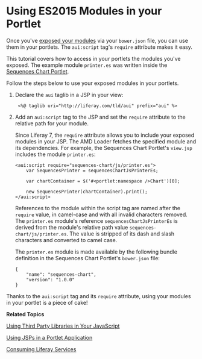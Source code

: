 # Using ES2015 Modules in your Portlet [](id=using-es2015-modules-in-your-portlet)

Once you've [exposed your modules](/develop/tutorials/-/knowledge_base/7-0/preparing-your-javascript-files-for-es2015)
via your `bower.json` file, you can use them in your portlets. The `aui:script`
tag's `require` attribute makes it easy. 

This tutorial covers how to access in your portlets the modules you've exposed.
The example module `printer.es` was written inside the
[Sequences Chart Portlet]( https://github.com/liferay/liferay-docs/tree/master/develop/tutorials/code/liferay-plugins-sdk-7.0.0/apps/sequences-chart-web).

Follow the steps below to use your exposed modules in your portlets.

1. Declare the `aui` taglib in a JSP in your view: 

        <%@ taglib uri="http://liferay.com/tld/aui" prefix="aui" %>

2.  Add an `aui:script` tag to the JSP and set the `require` attribute to the
    relative path for your module.

    Since Liferay 7, the `require` attribute allows you to include your exposed
    modules in your JSP. The AMD Loader fetches the specified module and its
    dependencies. For example, the Sequences Chart Portlet's `view.jsp` includes
    the module `printer.es`:

        <aui:script require="sequences-chart/js/printer.es">
            var SequencesPrinter = sequencesChartJsPrinterEs;

            var chartContainer = $('#<portlet:namespace />Chart')[0];

            new SequencesPrinter(chartContainer).print();
        </aui:script>

    References to the module within the script tag are named after the `require`
    value, in camel-case and with all invalid characters removed. The
    `printer.es` module's reference `sequencesChartJsPrinterEs` is derived from
    the module's relative path value `sequences-chart/js/printer.es`. The value
    is stripped of its dash and slash characters and converted to camel case. 

    The `printer.es` module is made available by the following bundle definition
    in the Sequences Chart Portlet's `bower.json` file:

        {
            "name": "sequences-chart",
            "version": "1.0.0"
        }
    
Thanks to the `aui:script` tag and its `require` attribute, using your modules
in your portlet is a piece of cake! 

**Related Topics**

[Using Third Party Libraries in Your JavaScript](/develop/tutorials/-/knowledge_base/7-0/using-third-party-libraries-in-your-javascript)

[Using JSPs in a Portlet Application](/develop/tutorials/-/knowledge_base/7-0/using-jsps-in-a-portlet-application)

[Consuming Liferay Services](/develop/tutorials/-/knowledge_base/7-0/consuming-liferay-services)

